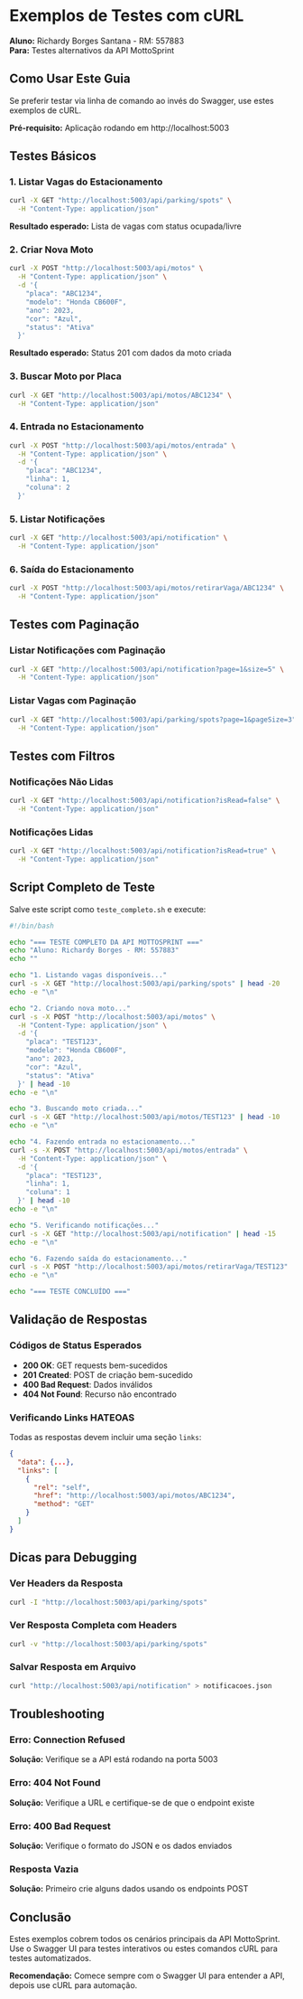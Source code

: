 # Exemplos de Testes com cURL

**Aluno:** Richardy Borges Santana - RM: 557883  
**Para:** Testes alternativos da API MottoSprint

## Como Usar Este Guia

Se preferir testar via linha de comando ao invés do Swagger, use estes exemplos de cURL.

**Pré-requisito:** Aplicação rodando em http://localhost:5003

## Testes Básicos

### 1. Listar Vagas do Estacionamento

```bash
curl -X GET "http://localhost:5003/api/parking/spots" \
  -H "Content-Type: application/json"
```

**Resultado esperado:** Lista de vagas com status ocupada/livre

### 2. Criar Nova Moto

```bash
curl -X POST "http://localhost:5003/api/motos" \
  -H "Content-Type: application/json" \
  -d '{
    "placa": "ABC1234",
    "modelo": "Honda CB600F",
    "ano": 2023,
    "cor": "Azul",
    "status": "Ativa"
  }'
```

**Resultado esperado:** Status 201 com dados da moto criada

### 3. Buscar Moto por Placa

```bash
curl -X GET "http://localhost:5003/api/motos/ABC1234" \
  -H "Content-Type: application/json"
```

### 4. Entrada no Estacionamento

```bash
curl -X POST "http://localhost:5003/api/motos/entrada" \
  -H "Content-Type: application/json" \
  -d '{
    "placa": "ABC1234",
    "linha": 1,
    "coluna": 2
  }'
```

### 5. Listar Notificações

```bash
curl -X GET "http://localhost:5003/api/notification" \
  -H "Content-Type: application/json"
```

### 6. Saída do Estacionamento

```bash
curl -X POST "http://localhost:5003/api/motos/retirarVaga/ABC1234" \
  -H "Content-Type: application/json"
```

## Testes com Paginação

### Listar Notificações com Paginação

```bash
curl -X GET "http://localhost:5003/api/notification?page=1&size=5" \
  -H "Content-Type: application/json"
```

### Listar Vagas com Paginação

```bash
curl -X GET "http://localhost:5003/api/parking/spots?page=1&pageSize=3" \
  -H "Content-Type: application/json"
```

## Testes com Filtros

### Notificações Não Lidas

```bash
curl -X GET "http://localhost:5003/api/notification?isRead=false" \
  -H "Content-Type: application/json"
```

### Notificações Lidas

```bash
curl -X GET "http://localhost:5003/api/notification?isRead=true" \
  -H "Content-Type: application/json"
```

## Script Completo de Teste

Salve este script como `teste_completo.sh` e execute:

```bash
#!/bin/bash

echo "=== TESTE COMPLETO DA API MOTTOSPRINT ==="
echo "Aluno: Richardy Borges - RM: 557883"
echo ""

echo "1. Listando vagas disponíveis..."
curl -s -X GET "http://localhost:5003/api/parking/spots" | head -20
echo -e "\n"

echo "2. Criando nova moto..."
curl -s -X POST "http://localhost:5003/api/motos" \
  -H "Content-Type: application/json" \
  -d '{
    "placa": "TEST123",
    "modelo": "Honda CB600F",
    "ano": 2023,
    "cor": "Azul",
    "status": "Ativa"
  }' | head -10
echo -e "\n"

echo "3. Buscando moto criada..."
curl -s -X GET "http://localhost:5003/api/motos/TEST123" | head -10
echo -e "\n"

echo "4. Fazendo entrada no estacionamento..."
curl -s -X POST "http://localhost:5003/api/motos/entrada" \
  -H "Content-Type: application/json" \
  -d '{
    "placa": "TEST123",
    "linha": 1,
    "coluna": 1
  }' | head -10
echo -e "\n"

echo "5. Verificando notificações..."
curl -s -X GET "http://localhost:5003/api/notification" | head -15
echo -e "\n"

echo "6. Fazendo saída do estacionamento..."
curl -s -X POST "http://localhost:5003/api/motos/retirarVaga/TEST123" | head -10
echo -e "\n"

echo "=== TESTE CONCLUÍDO ==="
```

## Validação de Respostas

### Códigos de Status Esperados

- **200 OK**: GET requests bem-sucedidos
- **201 Created**: POST de criação bem-sucedido
- **400 Bad Request**: Dados inválidos
- **404 Not Found**: Recurso não encontrado

### Verificando Links HATEOAS

Todas as respostas devem incluir uma seção `links`:

```json
{
  "data": {...},
  "links": [
    {
      "rel": "self",
      "href": "http://localhost:5003/api/motos/ABC1234",
      "method": "GET"
    }
  ]
}
```

## Dicas para Debugging

### Ver Headers da Resposta

```bash
curl -I "http://localhost:5003/api/parking/spots"
```

### Ver Resposta Completa com Headers

```bash
curl -v "http://localhost:5003/api/parking/spots"
```

### Salvar Resposta em Arquivo

```bash
curl "http://localhost:5003/api/notification" > notificacoes.json
```

## Troubleshooting

### Erro: Connection Refused
**Solução:** Verifique se a API está rodando na porta 5003

### Erro: 404 Not Found
**Solução:** Verifique a URL e certifique-se de que o endpoint existe

### Erro: 400 Bad Request
**Solução:** Verifique o formato do JSON e os dados enviados

### Resposta Vazia
**Solução:** Primeiro crie alguns dados usando os endpoints POST

## Conclusão

Estes exemplos cobrem todos os cenários principais da API MottoSprint. Use o Swagger UI para testes interativos ou estes comandos cURL para testes automatizados.

**Recomendação:** Comece sempre com o Swagger UI para entender a API, depois use cURL para automação.